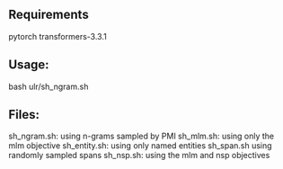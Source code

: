 ## Requirements
pytorch transformers-3.3.1

## Usage: 
bash ulr/sh_ngram.sh

## Files:
sh_ngram.sh: using n-grams sampled by PMI
sh_mlm.sh: using only the mlm objective
sh_entity.sh: using only named entities
sh_span.sh using randomly sampled spans
sh_nsp.sh: using the mlm and nsp objectives 





